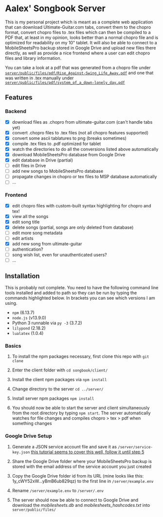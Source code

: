 # Aalex' Songbook Server

This is my personal project which is meant as a complete web application that can download Ultimate-Guitar.com tabs, convert them to the chopro format, convert chopro files to .tex files which can then be compiled to a PDF that, at least in my opinion, looks better than a normal chopro file and is optimized for readability on my 10" tablet.
It will also be able to connect to a MobileSheetsPro backup stored in Google Drive and upload new files there directly, as well as provide a nice frontend where a user can edit chopro files and library information.

You can take a look at a pdf that was generated from a chopro file under [`server/public/files/pdf/Rise_Against-Swing_Life_Away.pdf`](https://github.com/Taxel/songbook-server/blob/master/server/public/files/pdf/Rise_Against-Swing_Life_Away.pdf) and one that was written in .tex manually under [`server/public/files/pdf/system_of_a_down-lonely_day.pdf`](https://github.com/Taxel/songbook-server/blob/master/server/public/files/pdf/system_of_a_down-lonely_day.pdf)

## Features

### Backend

-   [x] download files as .chopro from ultimate-guitar.com (can't handle tabs yet)
-   [x] convert .chopro files to .tex files (not all chopro features supported)
-   [x] convert some ascii tablatures to png (breaks sometimes)
-   [x] compile .tex files to .pdf optimized for tablet
-   [x] watch the directories to do all the conversions listed above automatically
-   [x] download MobileSheetsPro database from Google Drive
-   [x] edit database in Drive (partial)
-   [ ] edit files in Drive
-   [ ] add new songs to MobileSheetsPro database
-   [ ] propagate changes in chopro or tex files to MSP database automatically
-   [ ] ...

### Frontend

-   [x] edit chopro files with custom-built syntax highlighting for chopro and tex!
-   [x] view all the songs
-   [x] edit song title
-   [x] delete songs (partial, songs are only deleted from database)
-   [ ] edit more song metadata
-   [ ] edit artists
-   [x] add new song from ultimate-guitar
-   [ ] authentication?
-   [ ] song wish list, even for unauthenticated users?
-   [ ] ...

## Installation

This is probably not complete.
You need to have the following command line tools installed and added to path so they can be run by typing the commands highlighted below. In brackets you can see which versions I am using.

-   `npm` (6.13.7)
-   `node.js` (v13.9.0)
-   Python 3 runnable via `py -3` (3.7.2)
-   `lilypond` (2.18.2)
-   `lualatex` (1.0.4)

### Basics

1. To install the npm packages necessary, first clone this repo with `git clone`

2. Enter the client folder with `cd songbook/client/`

3. Install the client npm packages via `npm install`

4. Change directory to the server `cd ../server/`

5. Install server npm packages `npm install`

6. You should now be able to start the server and client simultaneously from the root directory by typing `npm start`. The server automatically watches for file changes and compiles chopro > tex > pdf when something changes

### Google Drive Setup

1. Generate a JSON service account file and save it as `/server/service-key.json` [this tutorial seems to cover this well, follow it until step 5](https://help.talend.com/reader/E3i03eb7IpvsigwC58fxQg/ol2OwTHmFbDiMjQl3ES5QA)

2. Share the Google Drive folder where your MobileSheetsPro backup is stored with the email address of the service account you just created

3. Copy the Google Drive folder id from its URL (mine looks like this: 1y_cWY52xW...yBmB6ub829qz) to the first line in `/server/example.env`

4. Rename `/server/example.env` to `/server/.env`

5. The server should now be able to connect to Google Drive and download the _mobilesheets.db_ and _mobilesheets_hashcodes.txt_ into `server/public/files/`
